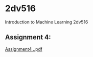 # 2dv516
Introduction to Machine Learning 2dv516

## Assignment 4:
[Assignment4 ..pdf](https://github.com/Marah18/2dv516/files/12591713/Assignment4.pdf)
